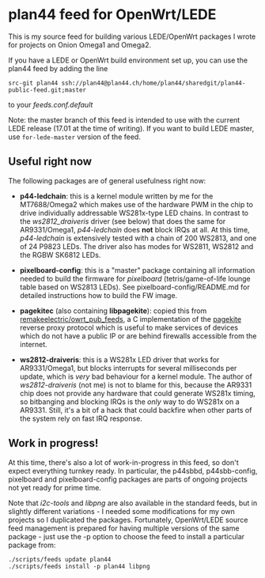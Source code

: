 # plan44 feed for OpenWrt/LEDE

This is my source feed for building various LEDE/OpenWrt packages I wrote for projects on Onion Omega1 and Omega2.

If you have a LEDE or OpenWrt build environment set up, you can use the plan44 feed by adding the line

    src-git plan44 ssh://plan44@plan44.ch/home/plan44/sharedgit/plan44-public-feed.git;master
    
to your *feeds.conf.default*

Note: the master branch of this feed is intended to use with the current LEDE release (17.01 at the time of writing). If you want to build LEDE master, use `for-lede-master` version of the feed.


## Useful right now

The following packages are of general usefulness right now:

- **p44-ledchain**: this is a kernel module written by me for the MT7688/Omega2 which makes use of the hardware PWM in the chip to drive individually addressable WS281x-type LED chains. In contrast to the *ws2812_draiveris* driver (see below) that does the same for AR9331/Omega1, *p44-ledchain* does **not** block IRQs at all. At this time, *p44-ledchain* is extensively tested with a chain of 200 WS2813, and one of 24 P9823 LEDs. The driver also has modes for WS2811, WS2812 and the RGBW SK6812 LEDs.

- **pixelboard-config**: this is a "master" package containing all information needed to build the firmware for *pixelboard* (tetris/game-of-life lounge table based on WS2813 LEDs). See pixelboard-config/README.md for detailed instructions how to build the FW image.

- **pagekitec** (also containing **libpagekite**): copied this from [remakeelectric/owrt_pub_feeds](https://github.com/remakeelectric/owrt_pub_feeds), a C implementation of the [pagekite](https://pagekite.net) reverse proxy protocol which is useful to make services of devices which do not have a public IP or are behind firewalls accessible from the internet.

- **ws2812-draiveris**: this is a WS281x LED driver that works for AR9331/Omega1, but blocks interrupts for several milliseconds per update, which is *very* bad behaviour for a kernel module. The author of *ws2812-draiveris* (not me) is not to blame for this, because the AR9331 chip does not provide any hardware that could generate WS281x timing, so bitbanging and blocking IRQs is the *only* way to do WS281x on a AR9331. Still, it's a bit of a hack that could backfire when other parts of the system rely on fast IRQ response.


## Work in progress!

At this time, there's also a lot of work-in-progress in this feed, so don't expect everything turnkey ready. In particular, the p44sbbd, p44sbb-config, pixelboard and pixelboard-config packages are parts of ongoing projects not yet ready for prime time.

Note that *i2c-tools* and *libpng* are also available in the standard feeds, but in slightly different variations - I needed some modifications for my own projects so I duplicated the packages. Fortunately, OpenWrt/LEDE source feed management is prepared for having multiple versions of the same package - just use the -p option to choose the feed to install a particular package from:

    ./scripts/feeds update plan44
    ./scripts/feeds install -p plan44 libpng
 

